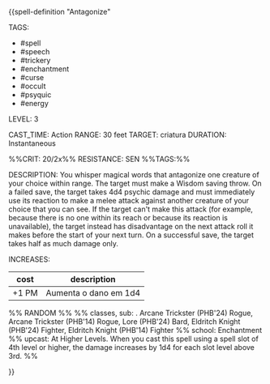 {{spell-definition "Antagonize"

TAGS: 
  - #spell
  - #speech 
  - #trickery 
  - #enchantment 
  - #curse 
  - #occult 
  - #psyquic 
  - #energy 

LEVEL: 3

CAST_TIME: Action
RANGE: 30 feet
TARGET: criatura
DURATION: Instantaneous

%%CRIT: 20/2x%%
RESISTANCE: SEN
%%TAGS:%%

DESCRIPTION:
You whisper magical words that antagonize one creature of your choice within range. The target must make a Wisdom saving throw. On a failed save, the target takes 4d4 psychic damage and must immediately use its reaction to make a melee attack against another creature of your choice that you can see. If the target can't make this attack (for example, because there is no one within its reach or because its reaction is unavailable), the target instead has disadvantage on the next attack roll it makes before the start of your next turn. On a successful save, the target takes half as much damage only.

INCREASES:

| cost  | description           |
| ----- | --------------------- |
| +1 PM | Aumenta o dano em 1d4 |


%% RANDOM
%%
%% classes, sub: . Arcane Trickster (PHB'24) Rogue, Arcane Trickster (PHB'14) Rogue, Lore (PHB'24) Bard, Eldritch Knight (PHB'24) Fighter, Eldritch Knight (PHB'14) Fighter
%% school: Enchantment
%% upcast: At Higher Levels. When you cast this spell using a spell slot of 4th level or higher, the damage increases by 1d4 for each slot level above 3rd.
%%


}}